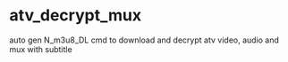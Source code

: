 # atv_decrypt_mux
auto gen N_m3u8_DL cmd to download and decrypt atv video, audio and mux with subtitle


